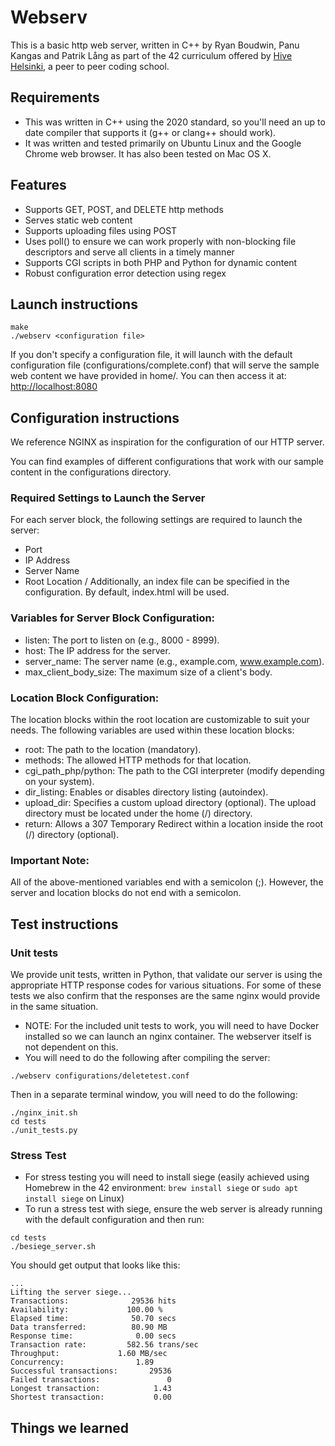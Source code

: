 # Webserv
This is a basic http web server, written in C++ by Ryan Boudwin, Panu Kangas and Patrik Lång as part of the 42 curriculum offered by [Hive Helsinki](https://www.hive.fi/en/), a peer to peer coding school.
## Requirements
* This was written in C++ using the 2020 standard, so you'll need an up to date compiler that supports it (g++ or clang++ should work).
* It was written and tested primarily on Ubuntu Linux and the Google Chrome web browser. It has also been tested on Mac OS X.

## Features
* Supports GET, POST, and DELETE http methods
* Serves static web content
* Supports uploading files using POST
* Uses poll() to ensure we can work properly with non-blocking file descriptors and serve all clients in a timely manner
* Supports CGI scripts in both PHP and Python for dynamic content
* Robust configuration error detection using regex

## Launch instructions
```
make
./webserv <configuration file> 
```
If you don't specify a configuration file, it will launch with the default configuration file (configurations/complete.conf) that will serve the sample web content we have provided in home/. You can then access it at:
[http://localhost:8080](http://localhost:8080/)
## Configuration instructions
We reference NGINX as inspiration for the configuration of our HTTP server.

You can find examples of different configurations that work with our sample content in the configurations directory.

### Required Settings to Launch the Server
For each server block, the following settings are required to launch the server:
* Port
* IP Address
* Server Name
* Root Location /
Additionally, an index file can be specified in the configuration. By default, index.html will be used.

### Variables for Server Block Configuration:
* listen: The port to listen on (e.g., 8000 - 8999).
* host: The IP address for the server.
* server_name: The server name (e.g., example.com, www.example.com).
* max_client_body_size: The maximum size of a client's body.

### Location Block Configuration:
The location blocks within the root location are customizable to suit your needs.
The following variables are used within these location blocks:

* root: The path to the location (mandatory).
* methods: The allowed HTTP methods for that location.
* cgi_path_php/python: The path to the CGI interpreter (modify depending on your system).
* dir_listing: Enables or disables directory listing (autoindex).
* upload_dir: Specifies a custom upload directory (optional). The upload directory must be located under the home (/) directory.
* return: Allows a 307 Temporary Redirect within a location inside the root (/) directory (optional).

### Important Note:
All of the above-mentioned variables end with a semicolon (;). However, the server and location blocks do not end with a semicolon.

## Test instructions
### Unit tests
We provide unit tests, written in Python, that validate our server is using the appropriate HTTP response codes for various situations. For some of these tests we also confirm that the responses are the same nginx would provide in the same situation.
* NOTE: For the included unit tests to work, you will need to have Docker installed so we can launch an nginx container. The webserver itself is not dependent on this.
* You will need to do the following after compiling the server:
```
./webserv configurations/deletetest.conf
```
Then in a separate terminal window, you will need to do the following:
```
./nginx_init.sh
cd tests
./unit_tests.py
```
### Stress Test
* For stress testing you will need to install siege (easily achieved using Homebrew in the 42 environment: ```brew install siege``` or ```sudo apt install siege``` on Linux)
* To run a stress test with siege, ensure the web server is already running with the default configuration and then run:
```
cd tests
./besiege_server.sh
```
You should get output that looks like this:
 ```
...
Lifting the server siege...
Transactions:		       29536 hits
Availability:		      100.00 %
Elapsed time:		       50.70 secs
Data transferred:	       80.90 MB
Response time:		        0.00 secs
Transaction rate:	      582.56 trans/sec
Throughput:		        1.60 MB/sec
Concurrency:		        1.89
Successful transactions:       29536
Failed transactions:	           0
Longest transaction:	        1.43
Shortest transaction:	        0.00
```

## Things we learned

